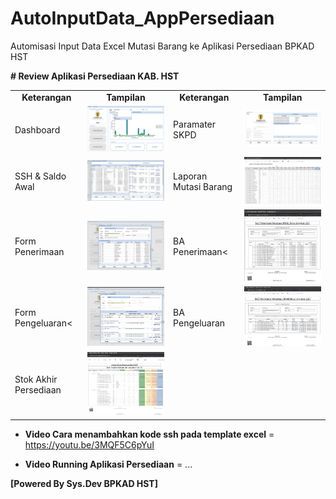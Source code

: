 # AutoInputData_AppPersediaan
Automisasi Input Data Excel Mutasi Barang ke Aplikasi Persediaan BPKAD HST


**# Review Aplikasi Persediaan KAB. HST**
<table>
  <tr>
    <td align="center"><b>Keterangan</b></td>
     <td align="center"><b>Tampilan</b></td>
     <td align="center"><b>Keterangan</b></td>
     <td align="center"><b>Tampilan</b></td>
  </tr>
  <tr>
    <td valign="center">Dashboard</td>
    <td valign="center"><img src="./.review/sc_09.PNG?raw=true" width="400"/></td>
    <td valign="center">Paramater SKPD</td>
    <td valign="center"><img src="./.review/sc_04.PNG?raw=true" width="400"/></td>
  </tr>
  <tr>
    <td valign="center">SSH & Saldo Awal</td>
    <td valign="center"><img src="./.review/sc_03.PNG?raw=true" width="400"/></td>
    <td valign="center">Laporan Mutasi Barang</td>
    <td valign="center"><img src="./.review/sc_10.PNG?raw=true" width="400"/></td>
  </tr>
  <tr>
    <td valign="center">Form Penerimaan</td>
    <td valign="center"><img src="./.review/sc_05.PNG?raw=true" width="400"/></td>
    <td valign="center">BA Penerimaan<</td>
    <td valign="center"><img src="./.review/sc_06.PNG?raw=true" width="400"/></td>
  </tr>
  <tr>
    <td valign="center">Form Pengeluaran<</td>
    <td valign="center"><img src="./.review/sc_07.PNG?raw=true" width="400"/></td>
    <td valign="center">BA Pengeluaran</td>
    <td valign="center"><img src="./.review/sc_08.PNG?raw=true" width="400"/></td>
  </tr>
  <tr>
    <td valign="center">Stok Akhir Persediaan</td>
    <td valign="center"><img src="./.review/sc_11.PNG?raw=true" width="400"/></td>
    <td valign="center"></td>
    <td valign="center"></td>
  </tr>
 </table>
 

- **Video Cara menambahkan kode ssh pada template excel** = https://youtu.be/3MQF5C6pYuI

- **Video Running Aplikasi Persediaan** = ...


**[Powered By Sys.Dev BPKAD HST]**
